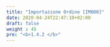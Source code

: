 ```yaml
---
title: "Importazione Ordine [IMO00]"
date: 2020-04-24T22:47:10+02:00
draft: false
weight : 45
pre: "<b>1.4.2 </b>"
---
```




